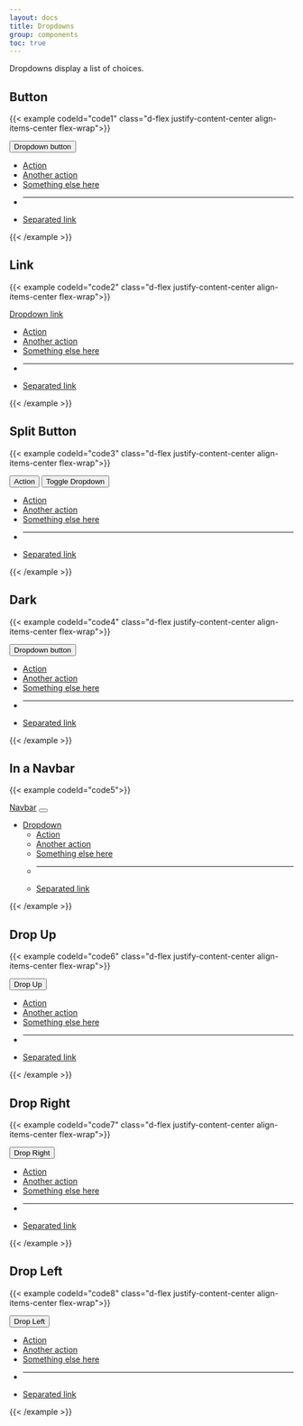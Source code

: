 ```yaml
---
layout: docs
title: Dropdowns
group: components
toc: true
---
```


<p class="fs-4 ms-0 mb-4 text-secondary">Dropdowns display a list of choices.</p>

## Button
{{< example codeId="code1" class="d-flex justify-content-center align-items-center flex-wrap">}}

<div class="dropdown">
  <button class="btn btn-purple dropdown-toggle" type="button" id="dropdownMenuButton1" data-bs-toggle="dropdown" aria-expanded="false">
    Dropdown button
  </button>
  <ul class="dropdown-menu" aria-labelledby="dropdownMenuButton1">
    <li><a class="dropdown-item" href="#">Action</a></li>
    <li><a class="dropdown-item" href="#">Another action</a></li>
    <li><a class="dropdown-item" href="#">Something else here</a></li>
    <li><hr class="dropdown-divider"></li>
    <li><a class="dropdown-item" href="#">Separated link</a></li>
  </ul>
</div>

{{< /example >}}

## Link
{{< example codeId="code2" class="d-flex justify-content-center align-items-center flex-wrap">}}

<div class="dropdown">
  <a class="btn btn-success dropdown-toggle" href="#" role="button" id="dropdownMenuLink" data-bs-toggle="dropdown" aria-expanded="false">
    Dropdown link
  </a>

  <ul class="dropdown-menu" aria-labelledby="dropdownMenuLink">
    <li><a class="dropdown-item" href="#">Action</a></li>
    <li><a class="dropdown-item" href="#">Another action</a></li>
    <li><a class="dropdown-item" href="#">Something else here</a></li>
    <li><hr class="dropdown-divider"></li>
    <li><a class="dropdown-item" href="#">Separated link</a></li>
  </ul>
</div>

{{< /example >}}

## Split Button
{{< example codeId="code3" class="d-flex justify-content-center align-items-center flex-wrap">}}

<div class="btn-group">
  <button type="button" class="btn btn-pink">Action</button>
  <button type="button" class="btn btn-pink dropdown-toggle dropdown-toggle-split" data-bs-toggle="dropdown" aria-expanded="false">
    <span class="visually-hidden">Toggle Dropdown</span>
  </button>
  <ul class="dropdown-menu">
    <li><a class="dropdown-item" href="#">Action</a></li>
    <li><a class="dropdown-item" href="#">Another action</a></li>
    <li><a class="dropdown-item" href="#">Something else here</a></li>
    <li><hr class="dropdown-divider"></li>
    <li><a class="dropdown-item" href="#">Separated link</a></li>
  </ul>
</div>
        
{{< /example >}}

## Dark
{{< example codeId="code4" class="d-flex justify-content-center align-items-center flex-wrap">}}

<div class="dropdown">
  <button class="btn btn-dark dropdown-toggle" type="button" id="dropdownMenuButton2" data-bs-toggle="dropdown" aria-expanded="false">
    Dropdown button
  </button>
  <ul class="dropdown-menu dropdown-menu-dark" aria-labelledby="dropdownMenuButton2">
    <li><a class="dropdown-item active" href="#">Action</a></li>
    <li><a class="dropdown-item" href="#">Another action</a></li>
    <li><a class="dropdown-item" href="#">Something else here</a></li>
    <li><hr class="dropdown-divider"></li>
    <li><a class="dropdown-item" href="#">Separated link</a></li>
  </ul>
</div>
        
{{< /example >}}

## In a Navbar
{{< example codeId="code5">}}

<nav class="navbar navbar-expand-lg navbar-dark bg-dark">
  <div class="container-fluid">
    <a class="navbar-brand" href="#">Navbar</a>
    <button class="navbar-toggler" type="button" data-bs-toggle="collapse" data-bs-target="#navbarNavDarkDropdown" aria-controls="navbarNavDarkDropdown" aria-expanded="false" aria-label="Toggle navigation">
      <span class="navbar-toggler-icon"></span>
    </button>
    <div class="collapse navbar-collapse" id="navbarNavDarkDropdown">
      <ul class="navbar-nav">
        <li class="nav-item dropdown">
          <a class="nav-link dropdown-toggle" href="#" id="navbarDarkDropdownMenuLink" role="button" data-bs-toggle="dropdown" aria-expanded="false">
            Dropdown
          </a>
          <ul class="dropdown-menu dropdown-menu-dark" aria-labelledby="navbarDarkDropdownMenuLink">
            <li><a class="dropdown-item" href="#">Action</a></li>
            <li><a class="dropdown-item" href="#">Another action</a></li>
            <li><a class="dropdown-item" href="#">Something else here</a></li>
            <li><hr class="dropdown-divider"></li>
            <li><a class="dropdown-item" href="#">Separated link</a></li>
          </ul>
        </li>
      </ul>
    </div>
  </div>
</nav>
        
{{< /example >}}

## Drop Up
{{< example codeId="code6" class="d-flex justify-content-center align-items-center flex-wrap">}}

<div class="btn-group dropup">
  <button type="button" class="btn btn-primary dropdown-toggle" data-bs-toggle="dropdown" aria-expanded="false">
    Drop Up
  </button>
  <ul class="dropdown-menu">
   <li><a class="dropdown-item" href="#">Action</a></li>
   <li><a class="dropdown-item" href="#">Another action</a></li>
   <li><a class="dropdown-item" href="#">Something else here</a></li>
   <li><hr class="dropdown-divider"></li>
   <li><a class="dropdown-item" href="#">Separated link</a></li>
  </ul>
</div>

{{< /example >}}

## Drop Right
{{< example codeId="code7" class="d-flex justify-content-center align-items-center flex-wrap">}}

<div class="btn-group dropend">
  <button type="button" class="btn btn-primary dropdown-toggle" data-bs-toggle="dropdown" aria-expanded="false">
    Drop Right
  </button>
  <ul class="dropdown-menu">
    <li><a class="dropdown-item" href="#">Action</a></li>
    <li><a class="dropdown-item" href="#">Another action</a></li>
    <li><a class="dropdown-item" href="#">Something else here</a></li>
    <li><hr class="dropdown-divider"></li>
    <li><a class="dropdown-item" href="#">Separated link</a></li>
  </ul>
</div>
        
{{< /example >}}

## Drop Left
{{< example codeId="code8" class="d-flex justify-content-center align-items-center flex-wrap">}}

<div class="btn-group dropstart">
  <button type="button" class="btn btn-primary dropdown-toggle" data-bs-toggle="dropdown" aria-expanded="false">
    Drop Left
  </button>
  <ul class="dropdown-menu">
    <li><a class="dropdown-item" href="#">Action</a></li>
    <li><a class="dropdown-item" href="#">Another action</a></li>
    <li><a class="dropdown-item" href="#">Something else here</a></li>
    <li><hr class="dropdown-divider"></li>
    <li><a class="dropdown-item" href="#">Separated link</a></li>
  </ul>
</div>
        
{{< /example >}}
